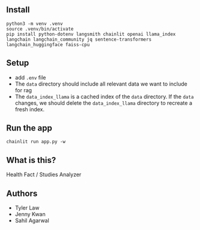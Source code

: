 ## Install
```
python3 -m venv .venv
source .venv/bin/activate
pip install python-dotenv langsmith chainlit openai llama_index langchain langchain_community jq sentence-transformers langchain_huggingface faiss-cpu
```

## Setup
* add `.env` file
* The `data` directory should include all relevant data we want to include for rag
* The `data_index_llama` is a cached index of the `data` directory. If the `data` changes, we should delete the `data_index_llama` directory to recreate a fresh index.

## Run the app
```
chainlit run app.py -w
```

## What is this?
Health Fact / Studies Analyzer

## Authors
* Tyler Law
* Jenny Kwan
* Sahil Agarwal
